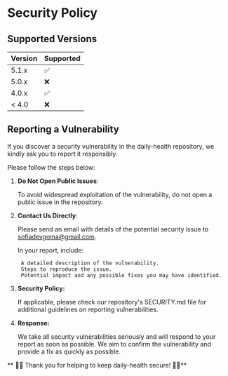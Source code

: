 # Security Policy

## Supported Versions

| Version | Supported          |
| ------- | ------------------ |
| 5.1.x   | :white_check_mark: |
| 5.0.x   | :x:                |
| 4.0.x   | :white_check_mark: |
| < 4.0   | :x:                |

## Reporting a Vulnerability

If you discover a security vulnerability in the daily-health repository, we kindly ask you to report it responsibly. 

Please follow the steps below:

1. **Do Not Open Public Issues**:

    To avoid widespread exploitation of the vulnerability, do not open a public issue in the repository.

2. **Contact Us Directly**:

    Please send an email with details of the potential security issue to sofiadevgoma@gmail.com. 
    
    In your report, include:

        A detailed description of the vulnerability.
        Steps to reproduce the issue.
        Potential impact and any possible fixes you may have identified.

3. **Security Policy:**

    If applicable, please check our repository's SECURITY.md file for additional guidelines on reporting vulnerabilities.

4. **Response:**

    We take all security vulnerabilities seriously and will respond to your report as soon as possible. We aim to confirm the vulnerability and provide a fix as quickly as possible.




** 👋👋 Thank you for helping to keep daily-health secure! 👋👋**
